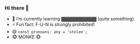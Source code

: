 ### Hi there 👋

- 🌱 I’m currently learning ▓▓▓▓▓▓▓▓▓▓▓ (quite something).
- ⚡ Fun fact: F-U-N is strongly prohibited!
- 😄 `const pronouns: any = 'stolen';`
- 🐵 MONKE 🐵

<!--
**rawjrk/rawjrk** is a ✨ _special_ ✨ repository because its `README.md` (this file) appears on your GitHub profile.

Here are some ideas to get you started:

- 🔭 I’m currently working on ...
- 🌱 I’m currently learning ...
- 👯 I’m looking to collaborate on ...
- 🤔 I’m looking for help with ...
- 💬 Ask me about ...
- 📫 How to reach me: ...
- 😄 Pronouns: ...
- ⚡ Fun fact: ...
-->
